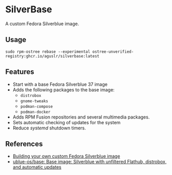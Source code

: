 SilverBase
==========

A custom Fedora Silverblue image.

Usage
-----

    sudo rpm-ostree rebase --experimental ostree-unverified-registry:ghcr.io/aguslr/silverbase:latest

Features
--------

- Start with a base Fedora Silverblue 37 image
- Adds the following packages to the base image:
  + `distrobox`
  + `gnome-tweaks`
  + `podman-compose`
  + `podman-docker`
- Adds RPM Fusion repositories and several multimedia packages.
- Sets automatic checking of updates for the system
- Reduce *systemd* shutdown timers.

References
----------

- [Building your own custom Fedora Silverblue image][1]
- [ublue-os/base: Base image: Silverblue with unfiltered Flathub, distrobox, and
  automatic updates][2]


[1]: https://www.ypsidanger.com/building-your-own-fedora-silverblue-image/
[2]: https://github.com/ublue-os/base
